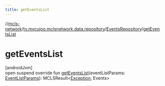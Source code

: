 ```yaml
---
title: getEventsList
---
```

//[mcls-network](../../../index.html)/[tv.mycujoo.mclsnetwork.data.repository](../index.html)/[EventsRepository](index.html)/[getEventsList](get-events-list.html)



# getEventsList



[androidJvm]\
open suspend override fun [getEventsList](get-events-list.html)(eventListParams: [EventListParams](../../tv.mycujoo.mclsnetwork.domain.params/-event-list-params/index.html)): MCLSResult&lt;[Exception](https://kotlinlang.org/api/latest/jvm/stdlib/kotlin/-exception/index.html), Events&gt;




